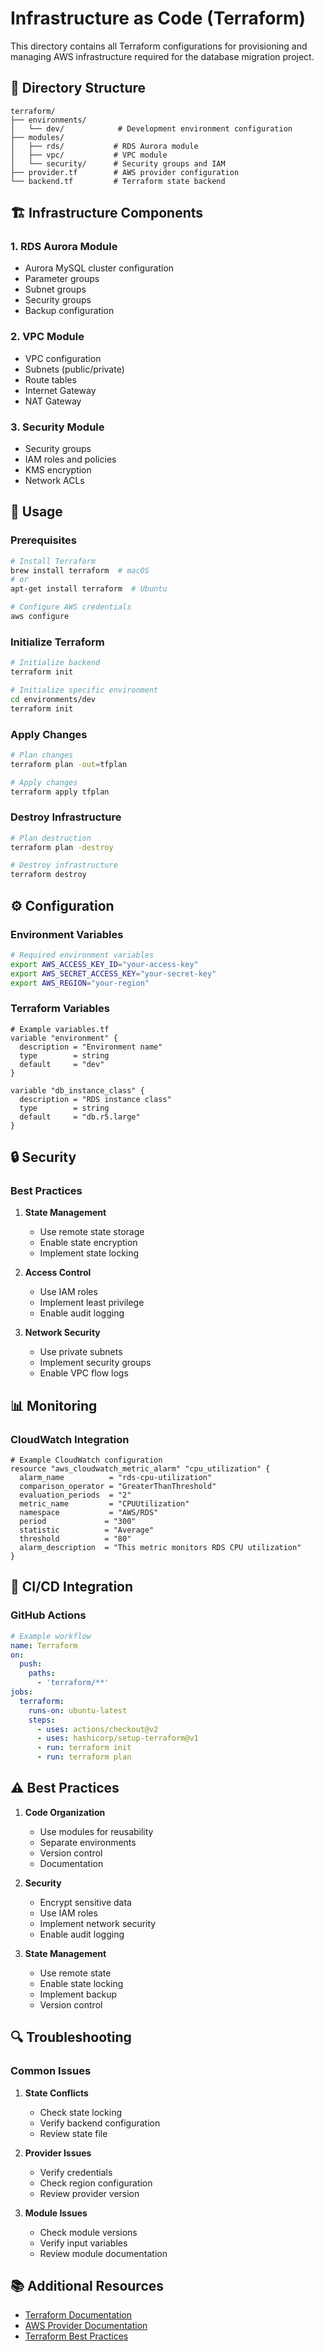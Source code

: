 # Infrastructure as Code (Terraform)

This directory contains all Terraform configurations for provisioning and managing AWS infrastructure required for the database migration project.

## 📁 Directory Structure

```
terraform/
├── environments/
│   └── dev/            # Development environment configuration
├── modules/
│   ├── rds/           # RDS Aurora module
│   ├── vpc/           # VPC module
│   └── security/      # Security groups and IAM
├── provider.tf        # AWS provider configuration
└── backend.tf         # Terraform state backend
```

## 🏗️ Infrastructure Components

### 1. RDS Aurora Module
- Aurora MySQL cluster configuration
- Parameter groups
- Subnet groups
- Security groups
- Backup configuration

### 2. VPC Module
- VPC configuration
- Subnets (public/private)
- Route tables
- Internet Gateway
- NAT Gateway

### 3. Security Module
- Security groups
- IAM roles and policies
- KMS encryption
- Network ACLs

## 🔧 Usage

### Prerequisites
```bash
# Install Terraform
brew install terraform  # macOS
# or
apt-get install terraform  # Ubuntu

# Configure AWS credentials
aws configure
```

### Initialize Terraform
```bash
# Initialize backend
terraform init

# Initialize specific environment
cd environments/dev
terraform init
```

### Apply Changes
```bash
# Plan changes
terraform plan -out=tfplan

# Apply changes
terraform apply tfplan
```

### Destroy Infrastructure
```bash
# Plan destruction
terraform plan -destroy

# Destroy infrastructure
terraform destroy
```

## ⚙️ Configuration

### Environment Variables
```bash
# Required environment variables
export AWS_ACCESS_KEY_ID="your-access-key"
export AWS_SECRET_ACCESS_KEY="your-secret-key"
export AWS_REGION="your-region"
```

### Terraform Variables
```hcl
# Example variables.tf
variable "environment" {
  description = "Environment name"
  type        = string
  default     = "dev"
}

variable "db_instance_class" {
  description = "RDS instance class"
  type        = string
  default     = "db.r5.large"
}
```

## 🔒 Security

### Best Practices
1. **State Management**
   - Use remote state storage
   - Enable state encryption
   - Implement state locking

2. **Access Control**
   - Use IAM roles
   - Implement least privilege
   - Enable audit logging

3. **Network Security**
   - Use private subnets
   - Implement security groups
   - Enable VPC flow logs

## 📊 Monitoring

### CloudWatch Integration
```hcl
# Example CloudWatch configuration
resource "aws_cloudwatch_metric_alarm" "cpu_utilization" {
  alarm_name          = "rds-cpu-utilization"
  comparison_operator = "GreaterThanThreshold"
  evaluation_periods  = "2"
  metric_name         = "CPUUtilization"
  namespace           = "AWS/RDS"
  period             = "300"
  statistic          = "Average"
  threshold          = "80"
  alarm_description  = "This metric monitors RDS CPU utilization"
}
```

## 🔄 CI/CD Integration

### GitHub Actions
```yaml
# Example workflow
name: Terraform
on:
  push:
    paths:
      - 'terraform/**'
jobs:
  terraform:
    runs-on: ubuntu-latest
    steps:
      - uses: actions/checkout@v2
      - uses: hashicorp/setup-terraform@v1
      - run: terraform init
      - run: terraform plan
```

## ⚠️ Best Practices

1. **Code Organization**
   - Use modules for reusability
   - Separate environments
   - Version control
   - Documentation

2. **Security**
   - Encrypt sensitive data
   - Use IAM roles
   - Implement network security
   - Enable audit logging

3. **State Management**
   - Use remote state
   - Enable state locking
   - Implement backup
   - Version control

## 🔍 Troubleshooting

### Common Issues
1. **State Conflicts**
   - Check state locking
   - Verify backend configuration
   - Review state file

2. **Provider Issues**
   - Verify credentials
   - Check region configuration
   - Review provider version

3. **Module Issues**
   - Check module versions
   - Verify input variables
   - Review module documentation

## 📚 Additional Resources

- [Terraform Documentation](https://www.terraform.io/docs)
- [AWS Provider Documentation](https://registry.terraform.io/providers/hashicorp/aws/latest/docs)
- [Terraform Best Practices](https://www.terraform-best-practices.com/) 